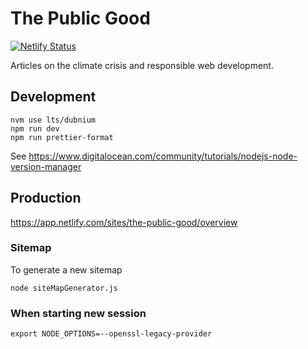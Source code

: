 # The Public Good
[![Netlify Status](https://api.netlify.com/api/v1/badges/95741ee3-ab8b-47f4-a4ca-b039765160f1/deploy-status)](https://app.netlify.com/sites/snapdragon-retrieval/deploys)

Articles on the climate crisis and responsible web development.

## Development

```
nvm use lts/dubnium 
npm run dev 
npm run prettier-format 
```

See https://www.digitalocean.com/community/tutorials/nodejs-node-version-manager

## Production

https://app.netlify.com/sites/the-public-good/overview

### Sitemap
To generate a new sitemap
```
node siteMapGenerator.js
```

### When starting new session
```
export NODE_OPTIONS=--openssl-legacy-provider
```

